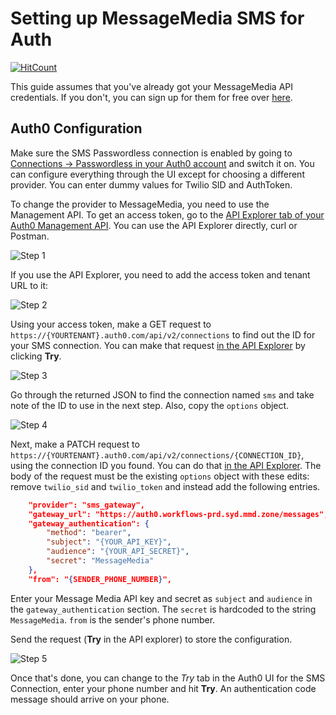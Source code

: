 # Setting up MessageMedia SMS for Auth
[![HitCount](http://hits.dwyl.io/messagemedia/auth0-integration.svg)](http://hits.dwyl.io/messagemedia/auth0-integration)

This guide assumes that you've already got your MessageMedia API credentials. If you don't, you can sign up for them for free over [here](https://developers.messagemedia.com/register).

## Auth0 Configuration

Make sure the SMS Passwordless connection is enabled by going to [Connections → Passwordless in your Auth0 account](https://manage.auth0.com/#/connections/passwordless) and switch it on. You can configure everything through the UI except for choosing a different provider. You can enter dummy values for Twilio SID and AuthToken.

To change the provider to MessageMedia, you need to use the Management API. To get an access token, go to the [API Explorer tab of your Auth0 Management API](https://manage.auth0.com/#/apis/management/explorer). You can use the API Explorer directly, curl or Postman.

![Step 1](https://developers.messagemedia.com/wp-content/uploads/2018/09/step1.png)

If you use the API Explorer, you need to add the access token and tenant URL to it:

![Step 2](https://developers.messagemedia.com/wp-content/uploads/2018/09/step2.png)

Using your access token, make a GET request to `https://{YOURTENANT}.auth0.com/api/v2/connections` to find out the ID for your SMS connection. You can make that request [in the API Explorer](https://auth0.com/docs/api/management/v2#!/Connections/get_connections) by clicking **Try**.

![Step 3](https://developers.messagemedia.com/wp-content/uploads/2018/09/step3.png)

Go through the returned JSON to find the connection named `sms` and take note of the ID to use in the next step. Also, copy the `options` object.

![Step 4](https://developers.messagemedia.com/wp-content/uploads/2018/09/step4.png)

Next, make a PATCH request to `https://{YOURTENANT}.auth0.com/api/v2/connections/{CONNECTION_ID}`, using the connection ID you found. You can do that [in the API Explorer](https://auth0.com/docs/api/management/v2#!/Connections/patch_connections_by_id). The body of the request must be the existing `options` object with these edits: remove `twilio_sid` and `twilio_token` and instead add the following entries.

````json
    "provider": "sms_gateway",
    "gateway_url": "https://auth0.workflows-prd.syd.mmd.zone/messages",
    "gateway_authentication": {
        "method": "bearer",
        "subject": "{YOUR_API_KEY}",
        "audience": "{YOUR_API_SECRET}",
        "secret": "MessageMedia"
    },
    "from": "{SENDER_PHONE_NUMBER}",
````

Enter your Message Media API key and secret as `subject` and `audience` in the `gateway_authentication` section. The `secret` is hardcoded to the string `MessageMedia`. `from` is the sender's phone number.

Send the request (**Try** in the API explorer) to store the configuration.

![Step 5](https://developers.messagemedia.com/wp-content/uploads/2018/09/step5.png)

Once that's done, you can change to the _Try_ tab in the Auth0 UI for the SMS Connection, enter your phone number and hit **Try**. An authentication code message should arrive on your phone.
